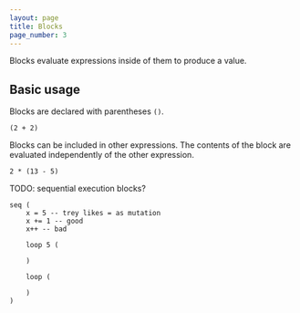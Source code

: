 ```yaml
---
layout: page
title: Blocks
page_number: 3
---
```


Blocks evaluate expressions inside of them to produce a value.

## Basic usage

Blocks are declared with parentheses `()`.

```
(2 + 2)
```

Blocks can be included in other expressions. The contents of the block are
evaluated independently of the other expression.

```
2 * (13 - 5)
```

<!-- ## Multiple expressions

Blocks can contain more than one expression, separated by commas `,`.

The value of the last expression will be used as the value for the whole block.

```
(2 + 2, 4 + 4, 6 + 6)
```

Blocks can span multiple lines; if they do, then commas will be automatically
inserted if the next line looks like the start of a new expression.

```
(
	2 + 2
	4 + 4
	6 + 6
)
``` -->

TODO: sequential execution blocks?

```
seq (
	x = 5 -- trey likes = as mutation
	x += 1 -- good
	x++ -- bad

	loop 5 (

	)

	loop (

	)
)
```